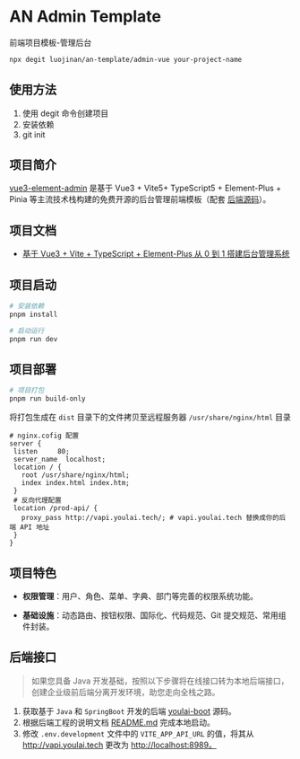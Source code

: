 # AN Admin Template

前端项目模板-管理后台

```bash
npx degit luojinan/an-template/admin-vue your-project-name
```

## 使用方法

1. 使用 degit 命令创建项目
2. 安装依赖
3. git init

## 项目简介

[vue3-element-admin](https://github.com/youlaitech/vue3-element-admin) 是基于 Vue3 + Vite5+ TypeScript5 + Element-Plus + Pinia 等主流技术栈构建的免费开源的后台管理前端模板（配套 [后端源码](https://gitee.com/youlaiorg/youlai-boot)）。

## 项目文档

- [基于 Vue3 + Vite + TypeScript + Element-Plus 从 0 到 1 搭建后台管理系统](https://juejin.cn/post/7228990409909108793)

## 项目启动

```bash
# 安装依赖
pnpm install

# 启动运行
pnpm run dev
```

## 项目部署

```bash
# 项目打包
pnpm run build-only
```

将打包生成在 `dist` 目录下的文件拷贝至远程服务器 `/usr/share/nginx/html` 目录

```text
# nginx.cofig 配置
server {
 listen     80;
 server_name  localhost;
 location / {
   root /usr/share/nginx/html;
   index index.html index.htm;
 }
 # 反向代理配置
 location /prod-api/ {
   proxy_pass http://vapi.youlai.tech/; # vapi.youlai.tech 替换成你的后端 API 地址
 }
}
```

## 项目特色

- **权限管理**：用户、角色、菜单、字典、部门等完善的权限系统功能。

- **基础设施**：动态路由、按钮权限、国际化、代码规范、Git 提交规范、常用组件封装。

## 后端接口

> 如果您具备 Java 开发基础，按照以下步骤将在线接口转为本地后端接口，创建企业级前后端分离开发环境，助您走向全栈之路。

1. 获取基于 `Java` 和 `SpringBoot` 开发的后端 [youlai-boot](https://gitee.com/youlaiorg/youlai-boot.git) 源码。
2. 根据后端工程的说明文档 [README.md](https://gitee.com/youlaiorg/youlai-boot#%E9%A1%B9%E7%9B%AE%E8%BF%90%E8%A1%8C) 完成本地启动。
3. 修改 `.env.development` 文件中的 `VITE_APP_API_URL` 的值，将其从 <http://vapi.youlai.tech> 更改为 <http://localhost:8989。>
